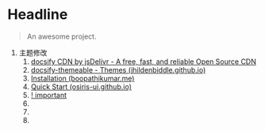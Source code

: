 # Headline

> An awesome project.

1. 主题修改
	1. [docsify CDN by jsDelivr - A free, fast, and reliable Open Source CDN](https://cdn.jsdelivr.net/npm/docsify@4/lib/themes/)
	2. [docsify-themeable - Themes (jhildenbiddle.github.io)](https://jhildenbiddle.github.io/docsify-themeable/#/themes)
	3. [Installation (boopathikumar.me)](https://docsify-darklight-theme.boopathikumar.me/#/installation?id=by-adding-to-existing-project)
	4. [Quick Start (osiris-ui.github.io)](https://osiris-ui.github.io/osiris/#/quick-start)
	5. [! important](https://jhildenbiddle.github.io/docsify-themeable/#/customization?id=sidebar)
	6. [](https://clotliu.com/archives/docsify-advanced#23.-%E6%94%AF%E6%8C%81-latex-%E8%AF%AD%E8%A8%80%E6%8F%92%E4%BB%B6)
	7. [](https://www.cnblogs.com/xhemj/p/How-to-Use-Docsify.html)
	8. 

